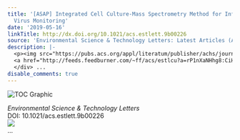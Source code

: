 ```yaml
---
title: '[ASAP] Integrated Cell Culture-Mass Spectrometry Method for Infectious Human
  Virus Monitoring'
date: '2019-05-16'
linkTitle: http://dx.doi.org/10.1021/acs.estlett.9b00226
source: 'Environmental Science & Technology Letters: Latest Articles (ACS Publications)'
description: |-
  <p><img src="https://pubs.acs.org/appl/literatum/publisher/achs/journals/content/estlcu/0/estlcu.ahead-of-print/acs.estlett.9b00226/20190516/images/medium/ez-2019-00226n_0003.gif" alt="TOC Graphic"/></p><div><cite>Environmental Science & Technology Letters</cite></div><div>DOI: 10.1021/acs.estlett.9b00226</div><div class="feedflare">
  <a href="http://feeds.feedburner.com/~ff/acs/estlcu?a=rP1nXaNHhg8:CiHVh8ZKNoI:yIl2AUoC8zA"><img src="http://feeds.feedburner.com/~ff/acs/estlcu?d=yIl2AUoC8zA" border="0"></img></a>
  </div> ...
disable_comments: true
---
```

<p><img src="https://pubs.acs.org/appl/literatum/publisher/achs/journals/content/estlcu/0/estlcu.ahead-of-print/acs.estlett.9b00226/20190516/images/medium/ez-2019-00226n_0003.gif" alt="TOC Graphic"/></p><div><cite>Environmental Science & Technology Letters</cite></div><div>DOI: 10.1021/acs.estlett.9b00226</div><div class="feedflare">
<a href="http://feeds.feedburner.com/~ff/acs/estlcu?a=rP1nXaNHhg8:CiHVh8ZKNoI:yIl2AUoC8zA"><img src="http://feeds.feedburner.com/~ff/acs/estlcu?d=yIl2AUoC8zA" border="0"></img></a>
</div> ...